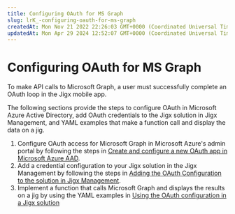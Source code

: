 ```yaml
---
title: Configuring OAuth for MS Graph
slug: lrK_-configuring-oauth-for-ms-graph
createdAt: Mon Nov 21 2022 22:26:03 GMT+0000 (Coordinated Universal Time)
updatedAt: Mon Apr 29 2024 12:52:07 GMT+0000 (Coordinated Universal Time)
---
```


# Configuring OAuth for MS Graph

To make API calls to Microsoft Graph, a user must successfully complete an OAuth loop in the Jigx mobile app.

The following sections provide the steps to configure OAuth in Microsoft Azure Active Directory, add OAuth credentials to the Jigx solution in Jigx Management, and YAML examples that make a function call and display the data on a jig.

1. Configure OAuth access for Microsoft Graph in Microsoft Azure's admin portal by following the steps in [Create and configure a new OAuth app in Microsoft Azure AAD](create-and-configure-a-new-oauth-app-in-microsoft-azure-aad.md).
2. Add a credential configuration to your Jigx solution in the Jigx Management by following the steps in [Adding the OAuth Configuration to the solution in Jigx Management](adding-the-oauth-configuration-to-the-solution-in-jigx-management.md).
3. Implement a function that calls Microsoft Graph and displays the results on a jig by using the YAML examples in [Using the OAuth configuration in a Jigx solution](using-the-oauth-configuration-in-a-jigx-solution.md)
